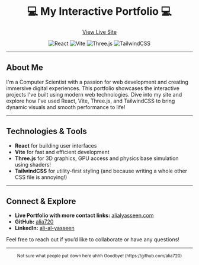 <h1 align="center">💻 My Interactive Portfolio 💻</h1>

<p align="center">
  <a href="https://alialyasseen.com/" target="_blank">View Live Site</a>
</p>

<p align="center">
  <img src="https://img.shields.io/badge/React-%2320232a.svg?style=for-the-badge&logo=react&logoColor=%2361DAFB" alt="React">
  <img src="https://img.shields.io/badge/Vite-%233C873A.svg?style=for-the-badge&logo=vite&logoColor=%23ffffff" alt="Vite">
  <img src="https://img.shields.io/badge/Three.js-%23000000.svg?style=for-the-badge&logo=three.js&logoColor=%23ffffff" alt="Three.js">
  <img src="https://img.shields.io/badge/TailwindCSS-%2338B2AC.svg?style=for-the-badge&logo=tailwind-css&logoColor=%23ffffff" alt="TailwindCSS">
</p>

---

## About Me

I'm a Computer Scientist with a passion for web development and creating immersive digital experiences. This portfolio showcases the interactive projects I've built using modern web technologies. Dive into my site and explore how I've used React, Vite, Three.js, and TailwindCSS to bring dynamic visuals and smooth performance to life!

---

## Technologies & Tools

- **React** for building user interfaces  
- **Vite** for fast and efficient development  
- **Three.js** for 3D graphics, GPU access and physics base simulation using shaders! 
- **TailwindCSS** for utility-first styling (and because writing a whole other CSS file is annoying!)

---

## Connect & Explore

- **Live Portfolio with more contact links:** [alialyasseen.com](https://alialyasseen.com/)
- **GitHub:** [alia720](https://github.com/alia720)
- **LinkedIn:** [ali-al-yasseen](https://www.linkedin.com/in/ali-al-yasseen-b76a15250/)

Feel free to reach out if you’d like to collaborate or have any questions!

---

<div align="center">
  <sub>Not sure what people put down here uhhh Goodbye! (https://github.com/alia720)</sub>
</div>
